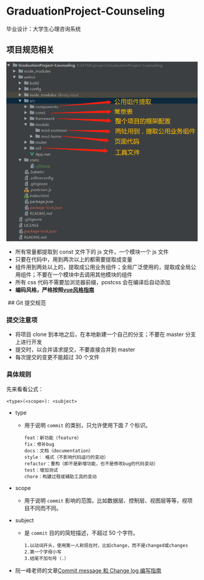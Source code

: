 # GraduationProject-Counseling
毕业设计：大学生心理咨询系统

## 项目规范相关

![1547225902507](https://github.com/CharonWynn/GraduationProject-Counseling/blob/master/webui/static/framework.jpg?raw=true)

- 所有常量都提取到 const 文件下的 js 文件，一个模块一个 js 文件
- 只要在代码中，用到两次以上的都需要提取成变量
- 组件用到两处以上的，提取成公用业务组件；全局广泛使用的，提取成全局公用组件；不要在一个模块中去调用其他模块的组件
- 所有 css 代码不需要加浏览器前缀，postcss 会在编译后自动添加
- **编码风格，严格按照[vue风格指南](https://cn.vuejs.org/index.html)**

 ## Git 提交规范 

### 提交注意项

- 将项目 clone 到本地之后，在本地新建一个自己的分支；不要在 master 分支上进行开发
- 提交时，以合并请求提交，不要直接合并到 master
- 每次提交的变更不能超过 30 个文件

### 具体规则

先来看看公式：

```
<type>(<scope>): <subject>
```

- type

  - 用于说明 `commit` 的类别，只允许使用下面 7 个标识。

    ```
    feat：新功能（feature）
    fix：修补bug
    docs：文档（documentation）
    style： 格式（不影响代码运行的变动）
    refactor：重构（即不是新增功能，也不是修改bug的代码变动）
    test：增加测试
    chore：构建过程或辅助工具的变动
    ```

- scope

  - 用于说明 `commit` 影响的范围，比如数据层、控制层、视图层等等，视项目不同而不同。

- subject

  - 是 `commit` 目的的简短描述，不超过 50 个字符。

    ```
    1.以动词开头，使用第一人称现在时，比如change，而不是changed或changes
    2.第一个字母小写
    3.结尾不加句号（.）
    ```

- 阮一峰老师的文章[Commit message 和 Change log 编写指南](http://www.ruanyifeng.com/blog/2016/01/commit_message_change_log.html)

